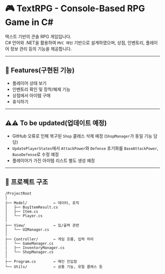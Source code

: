 # 🎮 TextRPG - Console-Based RPG Game in C#

텍스트 기반의 콘솔 RPG 게임입니다.  
C# 언어와 .NET을 활용하여 `MVC 패턴` 기반으로 설계하였으며, 상점, 인벤토리, 플레이어 정보 관리 등의 기능을 제공합니다.

---

## 🧩 Features(구현된 기능)

- 플레이어 상태 보기  
- 인벤토리 확인 및 장착/해제 기능  
- 상점에서 아이템 구매  
- 휴식하기  

---

## ⚠️⚠️ To be updated(업데이트 예정)

- GitHub 오류로 인해 복구된 `Shop` 클래스 삭제 예정 (`ShopManager`가 동일 기능 담당)
- `UpdatePlayerStates`에서 `AttackPower`와 `Defense` 초기화를 `BaseAttackPower`, `BaseDefense`로 수정 예정
- 플레이어가 가진 아이템 리스트 별도 생성 예정

---

## 📁 프로젝트 구조

```
/ProjectRoot
│
├── Model/            ← 데이터, 로직
│   ├── BuyItemResult.cs
│   ├── Item.cs
│   └── Player.cs
│
├── View/             ← 입/출력 관련
│   └── UIManager.cs
│
├── Controller/       ← 게임 흐름, 입력 처리
│   └── GameManager.cs
|   ├── InventoryManager.cs
|   └── ShopManager.cs
│
├── Program.cs        ← 메인 진입점
└── Utils/            ← 공통 기능, 유틸 클래스 등
```